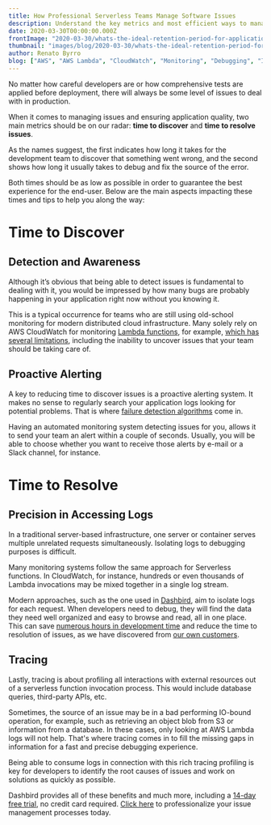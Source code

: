 ```yaml
---
title: How Professional Serverless Teams Manage Software Issues
description: Understand the key metrics and most efficient ways to manage issues in modern distributed applications
date: 2020-03-30T00:00:00.000Z
frontImage: "2020-03-30/whats-the-ideal-retention-period-for-application-logs.jpg"
thumbnail: "images/blog/2020-03-30/whats-the-ideal-retention-period-for-application-logs.jpg"
author: Renato Byrro
blog: ["AWS", "AWS Lambda", "CloudWatch", "Monitoring", "Debugging", "Issue Management"]
---
```


No matter how careful developers are or how comprehensive tests are applied before deployment, there will always be some level of issues to deal with in production.

When it comes to managing issues and ensuring application quality, two main metrics should be on our radar: **time to discover** and **time to resolve issues**.

As the names suggest, the first indicates how long it takes for the development team to discover that something went wrong, and the second shows how long it usually takes to debug and fix the source of the error.

Both times should be as low as possible in order to guarantee the best experience for the end-user. Below are the main aspects impacting these times and tips to help you along the way:


# Time to Discover


## Detection and Awareness

Although it’s obvious that being able to detect issues is fundamental to dealing with it, you would be impressed by how many bugs are probably happening in your application right now without you knowing it.

This is a typical occurrence for teams who are still using old-school monitoring for modern distributed cloud infrastructure. Many solely rely on AWS CloudWatch for monitoring [Lambda functions](https://dashbird.io/knowledge-base/aws-lambda/introduction-to-aws-lambda/), for example, [which has several limitations](https://dashbird.io/blog/dashbird-vs-aws-cloudwatch/), including the inability to uncover issues that your team should be taking care of.


## Proactive Alerting

A key to reducing time to discover issues is a proactive alerting system. It makes no sense to regularly search your application logs looking for potential problems. That is where [failure detection algorithms](https://dashbird.io/knowledge-base/monitoring/failure-detection-and-alerting/) come in.

Having an automated monitoring system detecting issues for you, allows it to send your team an alert within a couple of seconds. Usually, you will be able to choose whether you want to receive those alerts by e-mail or a Slack channel, for instance.


# Time to Resolve


## Precision in Accessing Logs

In a traditional server-based infrastructure, one server or container serves multiple unrelated requests simultaneously. Isolating logs to debugging purposes is difficult.

Many monitoring systems follow the same approach for Serverless functions. In CloudWatch, for instance, hundreds or even thousands of Lambda invocations may be mixed together in a single log stream.

Modern approaches, such as the one used in [Dashbird](https://dashbird.io), aim to isolate logs for each request. When developers need to debug, they will find the data they need well organized and easy to browse and read, all in one place. This can save [numerous hours in development time](https://dashbird.io/blog/how-to-save-hundreds-hours-debugging-lambda/) and reduce the time to resolution of issues, as we have discovered from [our own customers](https://dashbird.io/shamrock-case-study/).


## Tracing

Lastly, tracing is about profiling all interactions with external resources out of a serverless function invocation process. This would include database queries, third-party APIs, etc.

Sometimes, the source of an issue may be in a bad performing IO-bound operation, for example, such as retrieving an object blob from S3 or information from a database. In these cases, only looking at AWS Lambda logs will not help. That's where tracing comes in to fill the missing gaps in information for a fast and precise debugging experience.

Being able to consume logs in connection with this rich tracing profiling is key for developers to identify the root causes of issues and work on solutions as quickly as possible.

Dashbird provides all of these benefits and much more, including a [14-day free trial](https://dashbird.io/register), no credit card required. [Click here](https://dashbird.io/register) to professionalize your issue management processes today.
